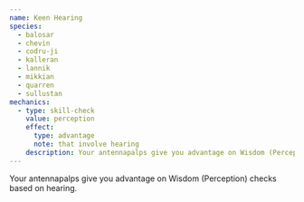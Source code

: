 ```yaml
---
name: Keen Hearing
species:
  - balosar
  - chevin
  - codru-ji
  - kalleran
  - lannik
  - mikkian
  - quarren
  - sullustan
mechanics:
  - type: skill-check
    value: perception
    effect:
      type: advantage
      note: that involve hearing
    description: Your antennapalps give you advantage on Wisdom (Perception) checks based on hearing.
---
```

Your antennapalps give you advantage on Wisdom (Perception) checks based on hearing.
